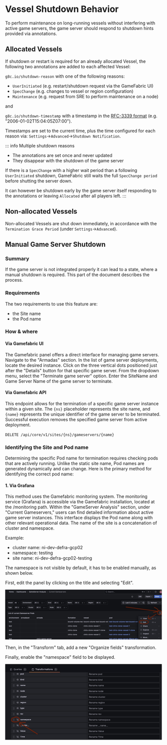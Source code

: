 # Vessel Shutdown Behavior

To perform maintenance on long-running vessels without interfering with active game servers, the game server should respond to shutdown hints provided via annotations.

## Allocated Vessels

If shutdown or restart is required for an already allocated Vessel, the following two annotations are added to each affected Vessel:

`g8c.io/shutdown-reason` with one of the following reasons:

* `UserInitiated` (e.g. restart/shutdown request via the GameFabric UI)
* `SpecChange`    (e.g. changes to vessel or region configuration)
* `Maintenance`   (e.g. request from SRE to perform maintenance on a node)

and

`g8c.io/shutdown-timestamp` with a timestamp in the [RFC-3339 format](https://datatracker.ietf.org/doc/html/rfc3339) (e.g. "2006-01-02T15:04:05Z07:00").

Timestamps are set to the current time, plus the time configured for each reason via: `Settings`->`Advanced`->`Shutdown Notification`.

::: info Multiple shutdown reasons
* The annotations are set once and never updated
* They disappear with the shutdown of the game server

If there is a `SpecChange` with a higher wait period than a following `UserInitiated` shutdown, GameFabric still waits the full `SpecChange period` before shutting the server down.

It can however be shutdown early by the game server itself responding to the annotations or leaving `Allocated` after all players left.
:::

## Non-allocated Vessels

Non-allocated Vessels are shut down immediately, in accordance with the `Termination Grace Period` (under `Settings`->`Advanced`).

## Manual Game Server Shutdown
### Summary

If the game server is not integrated properly it can lead to a state, where a manual shutdown is required. This part of the document describes the process.

### Requirements
The two requirements to use this feature are:
- the Site name 
- the Pod name

### How & where
#### Via Gamefabric UI

The Gamefabric panel offers a direct interface for managing game servers. Navigate to the "Armadas" section. In the list of game server deployments, locate the desired instance. Click on the three vertical dots positioned just after the "Details" button for that specific game server. From the dropdown menu, select the "Terminate game server" option. Enter the SiteName and Game Server Name of the game server to terminate.

#### Via Gamefabric API
This endpoint allows for the termination of a specific game server instance within a given site. The `{ns}` placeholder represents the site name, and `{name}` represents the unique identifier of the game server to be terminated. Successful execution removes the specified game server from active deployment.

`DELETE /api/core/v1/sites/{ns}/gameservers/{name}`

### Identifying the Site and Pod name

Determining the specific Pod name for termination requires checking pods that are actively running. Unlike the static site name, Pod names are generated dynamically and can change. Here is the primary method for identifying the correct pod name:

#### 1. Via Grafana
This method uses the Gamefabric monitoring system. The monitoring service (Grafana) is accessible via the Gamefabric installation, located at the /monitoring path. Within the "GameServer Analysis" section, under "Current Gameservers," users can find detailed information about active game server instances. This interface displays the Pod name along with other relevant operational data. The name of the site is a concatenation of cluster and namespace.

Example:
- cluster name: ni-dev-defra-gcp02
- namespace: testing
- site name: ni-dev-defra-gcp02-testing

The namespace is not visible by default, it has to be enabled manually, as shown below.

First, edit the panel by clicking on the title and selecting "Edit".

![Current Gameservers in Grafana](./images/monitoring/monitoring_edit_gameserver_columns.png)

Then, in the "Transform" tab, add a new "Organize fields" transformation. 

Finally, enable the "namespace" field to be displayed. 

![Enable Namespace in Grafana](./images/monitoring/monitoring_enable_namespace.png)

